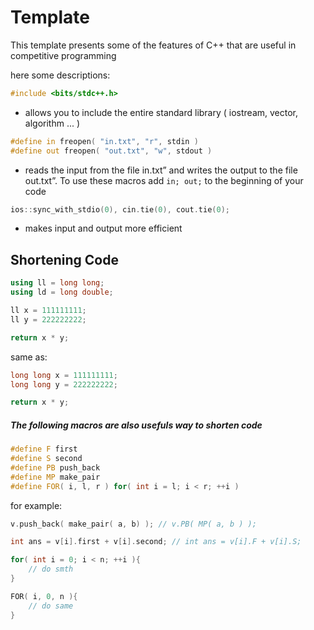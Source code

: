 # Template
This template presents some of the features of C++ that
are useful in competitive programming

here some descriptions:

```C++
#include <bits/stdc++.h>
```
- allows you to include the entire standard library ( iostream, vector, algorithm ... )

```C++
#define in freopen( "in.txt", "r", stdin )
#define out freopen( "out.txt", "w", stdout )
```
- reads the input from the file in.txt” and writes the
output to the file out.txt”. 
To use these macros add `in; out;` to the beginning of your code 

```C++
ios::sync_with_stdio(0), cin.tie(0), cout.tie(0);
```
- makes input and output more efficient


 ## Shortening Code

 ```C++
using ll = long long;
using ld = long double;

ll x = 111111111;
ll y = 222222222;

return x * y;
```
same as:
```C++
long long x = 111111111;
long long y = 222222222;

return x * y;
```


##### The following macros are also usefuls way to shorten code

```C++
#define F first
#define S second
#define PB push_back
#define MP make_pair
#define FOR( i, l, r ) for( int i = l; i < r; ++i )
```
for example:
```C++
v.push_back( make_pair( a, b) ); // v.PB( MP( a, b ) );

int ans = v[i].first + v[i].second; // int ans = v[i].F + v[i].S;

for( int i = 0; i < n; ++i ){
    // do smth
}

FOR( i, 0, n ){
    // do same
}

```